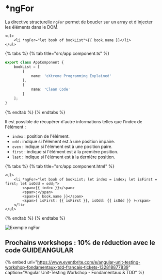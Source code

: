 # \*ngFor

La directive structurelle `ngFor` permet de boucler sur un array et d'injecter les éléments dans le DOM.

```markup
<ul>
    <li *ngFor="let book of bookList">{{ book.name }}</li>
</ul>
```

{% tabs %}
{% tab title="src/app.component.ts" %}
```typescript
export class AppComponent {
    bookList = [
        {
            name: 'eXtreme Programming Explained'
        },
        {
            name: 'Clean Code'
        }
    ];
}
```
{% endtab %}
{% endtabs %}

Il est possible de récupérer d'autre informations telles que l'index de l'élément :

* `index` : position de l'élément.
* `odd` : indique si l'élément est à une position impaire.
* `even` : indique si l'élément est à une position paire.
* `first` : indique si l'élément est à la première position.
* `last` : indique si l'élément est à la dernière position.

{% tabs %}
{% tab title="src/app.component.html" %}
```markup
<ul>
    <li *ngFor="let book of bookList; let index = index; let isFirst = first; let isOdd = odd;">
        <span>{{ index }}</span>
        <span>:</span>
        <span>{{ book.name }}</span>
        <span>( isFirst: {{ isFirst }}, isOdd: {{ isOdd }} )</span>
    </li>
</ul>
```
{% endtab %}
{% endtabs %}

![Exemple ngFor](../../.gitbook/assets/ng-for-example.png)

## Prochains workshops : 10% de réduction avec le code GUIDEANGULAR

{% embed url="https://www.eventbrite.com/e/angular-unit-testing-workshop-fondamentaux-tdd-francais-tickets-132818877839" caption="Angular Unit-Testing Workshop - Fondamentaux & TDD" %}



